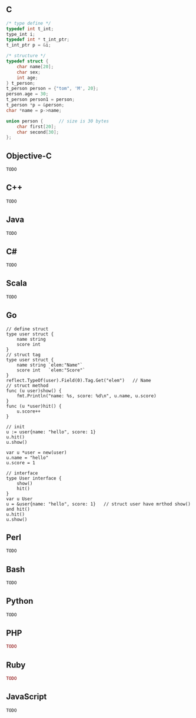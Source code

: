 ## C
```C
/* type define */
typedef int t_int;
type_int i;
typedef int * t_int_ptr;
t_int_ptr p = &i;

/* structure */
typedef struct {
    char name[20];
    char sex;
    int age;
} t_person;
t_person person = {"tom", 'M', 20};
person.age = 30;
t_person person1 = person;
t_person *p = &person;
char *name = p->name;

union person {      // size is 30 bytes
    char first[20];
    char second[30];    
};

```

## Objective-C
```Objective-C
TODO
```

## C++
```C++
TODO
```
## Java
```Java
TODO
```
## C#
```C#
TODO
```
## Scala
```Scala
TODO
``` 
## Go
```golang
// define struct
type user struct {
    name string
    score int
}
// struct tag
type user struct {
    name string `elem:"Name"`
    score int   `elem:"Score"`
}
reflect.TypeOf(user).Field(0).Tag.Get("elem")   // Name
// struct method
func (u user)show() {
    fmt.Println("name: %s, score: %d\n", u.name, u.score)
}
func (u *user)hit() {
    u.score++
}

// init
u := user{name: "hello", score: 1}
u.hit()
u.show()

var u *user = new(user)
u.name = "hello"
u.score = 1

// interface
type User interface {
    show()
    hit()
}
var u User
u = &user{name: "hello", score: 1}   // struct user have mrthod show() and hit()
u.hit()
u.show()

```

## Perl
```Perl
TODO
```
## Bash
```Bash
TODO
```
## Python
```Python
TODO
```
## PHP
```PHP
TODO
```
## Ruby
```Ruby
TODO
```
## JavaScript
```JavaScript
TODO
```

